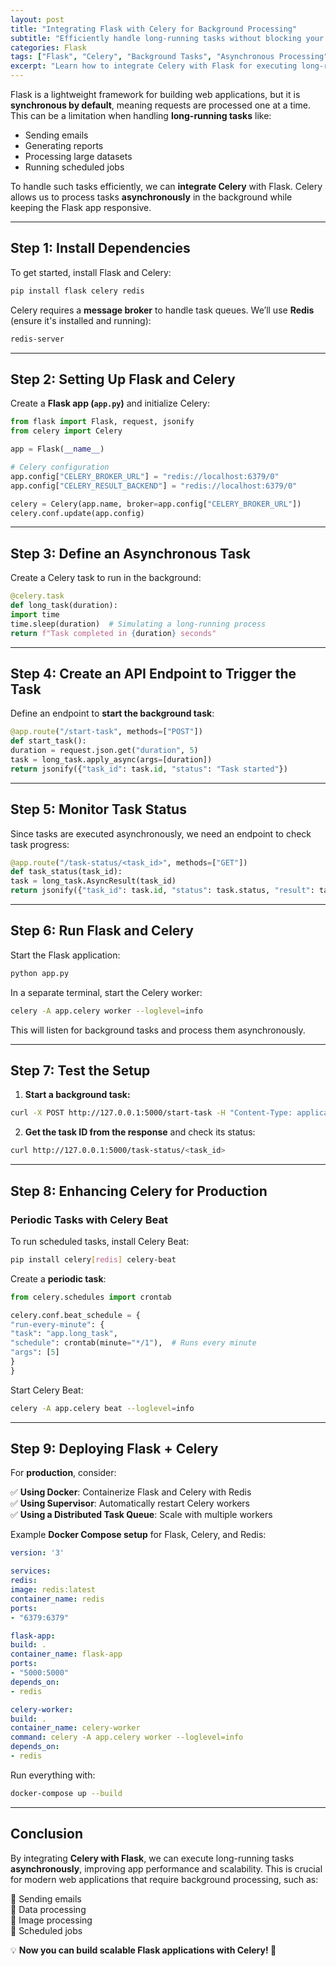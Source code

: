 ```yaml
---
layout: post
title: "Integrating Flask with Celery for Background Processing"
subtitle: "Efficiently handle long-running tasks without blocking your Flask application"
categories: Flask
tags: ["Flask", "Celery", "Background Tasks", "Asynchronous Processing", "Python"]
excerpt: "Learn how to integrate Celery with Flask for executing long-running tasks asynchronously, improving scalability and performance."
---
```




Flask is a lightweight framework for building web applications, but it is **synchronous by default**, meaning requests are processed one at a time. This can be a limitation when handling **long-running tasks** like:

- Sending emails
- Generating reports
- Processing large datasets
- Running scheduled jobs

To handle such tasks efficiently, we can **integrate Celery** with Flask. Celery allows us to process tasks **asynchronously** in the background while keeping the Flask app responsive.

---

## Step 1: Install Dependencies

To get started, install Flask and Celery:

```sh
pip install flask celery redis
```

Celery requires a **message broker** to handle task queues. We’ll use **Redis** (ensure it's installed and running):

```sh
redis-server
```

---

## Step 2: Setting Up Flask and Celery

Create a **Flask app (`app.py`)** and initialize Celery:

```python
from flask import Flask, request, jsonify
from celery import Celery

app = Flask(__name__)

# Celery configuration
app.config["CELERY_BROKER_URL"] = "redis://localhost:6379/0"
app.config["CELERY_RESULT_BACKEND"] = "redis://localhost:6379/0"

celery = Celery(app.name, broker=app.config["CELERY_BROKER_URL"])
celery.conf.update(app.config)
```

---

## Step 3: Define an Asynchronous Task

Create a Celery task to run in the background:

```python
@celery.task
def long_task(duration):
import time
time.sleep(duration)  # Simulating a long-running process
return f"Task completed in {duration} seconds"
```

---

## Step 4: Create an API Endpoint to Trigger the Task

Define an endpoint to **start the background task**:

```python
@app.route("/start-task", methods=["POST"])
def start_task():
duration = request.json.get("duration", 5)
task = long_task.apply_async(args=[duration])
return jsonify({"task_id": task.id, "status": "Task started"})
```

---

## Step 5: Monitor Task Status

Since tasks are executed asynchronously, we need an endpoint to check task progress:

```python
@app.route("/task-status/<task_id>", methods=["GET"])
def task_status(task_id):
task = long_task.AsyncResult(task_id)
return jsonify({"task_id": task.id, "status": task.status, "result": task.result})
```

---

## Step 6: Run Flask and Celery

Start the Flask application:

```sh
python app.py
```

In a separate terminal, start the Celery worker:

```sh
celery -A app.celery worker --loglevel=info
```

This will listen for background tasks and process them asynchronously.

---

## Step 7: Test the Setup

1. **Start a background task:**

```sh
curl -X POST http://127.0.0.1:5000/start-task -H "Content-Type: application/json" -d '{"duration": 10}'
```

2. **Get the task ID from the response** and check its status:

```sh
curl http://127.0.0.1:5000/task-status/<task_id>
```

---

## Step 8: Enhancing Celery for Production

### Periodic Tasks with Celery Beat

To run scheduled tasks, install Celery Beat:

```sh
pip install celery[redis] celery-beat
```

Create a **periodic task**:

```python
from celery.schedules import crontab

celery.conf.beat_schedule = {
"run-every-minute": {
"task": "app.long_task",
"schedule": crontab(minute="*/1"),  # Runs every minute
"args": [5]
}
}
```

Start Celery Beat:

```sh
celery -A app.celery beat --loglevel=info
```

---

## Step 9: Deploying Flask + Celery

For **production**, consider:

✅ **Using Docker**: Containerize Flask and Celery with Redis  
✅ **Using Supervisor**: Automatically restart Celery workers  
✅ **Using a Distributed Task Queue**: Scale with multiple workers

Example **Docker Compose setup** for Flask, Celery, and Redis:

```yaml
version: '3'

services:
redis:
image: redis:latest
container_name: redis
ports:
- "6379:6379"

flask-app:
build: .
container_name: flask-app
ports:
- "5000:5000"
depends_on:
- redis

celery-worker:
build: .
container_name: celery-worker
command: celery -A app.celery worker --loglevel=info
depends_on:
- redis
```

Run everything with:

```sh
docker-compose up --build
```

---

## Conclusion

By integrating **Celery with Flask**, we can execute long-running tasks **asynchronously**, improving app performance and scalability. This is crucial for modern web applications that require background processing, such as:

🔹 Sending emails  
🔹 Data processing  
🔹 Image processing  
🔹 Scheduled jobs

💡 **Now you can build scalable Flask applications with Celery! 🚀**  
